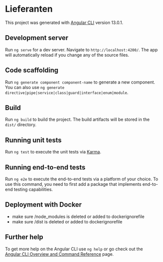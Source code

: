 # Lieferanten

This project was generated with [Angular CLI](https://github.com/angular/angular-cli) version 13.0.1.



## Development server

Run `ng serve` for a dev server. Navigate to `http://localhost:4200/`. The app will automatically reload if you change
any of the source files.

## Code scaffolding

Run `ng generate component component-name` to generate a new component. You can also
use `ng generate directive|pipe|service|class|guard|interface|enum|module`.

## Build

Run `ng build` to build the project. The build artifacts will be stored in the `dist/` directory.

## Running unit tests

Run `ng test` to execute the unit tests via [Karma](https://karma-runner.github.io).

## Running end-to-end tests

Run `ng e2e` to execute the end-to-end tests via a platform of your choice. To use this command, you need to first add a
package that implements end-to-end testing capabilities.

## Deployment with Docker

- make sure /node_modules is deleted or added to dockerignorefile 
- make sure /dist is deleted or added to dockerignorefile 

## Further help

To get more help on the Angular CLI use `ng help` or go check out
the [Angular CLI Overview and Command Reference](https://angular.io/cli) page.
